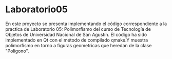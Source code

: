 # Laboratorio05
En este proyecto se presenta implementando el código correspondiente a la practica de Laboratorio 05: Polimorfismo del curso de Tecnología de Objetos de Universidad Nacional de San Agustín.
El código ha sido implementado en Qt con el método de compilado qmake.Y muestra polimorfismo en torno a figuras geometricas que heredan de la clase "Poligono".
